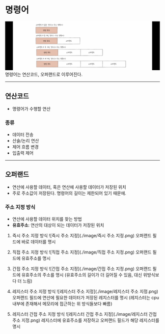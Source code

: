 # 명령어
![명령어](./image/명령어.png)
명령어는 연산코드, 오퍼랜드로 이루어진다.

---
## 연산코드
- 명령어가 수행할 연산

### 종류
- 데이터 전송
- 산술/논리 연산
- 제어 흐름 변경
- 입출력 제어

---
## 오퍼랜드
- 연산에 사용할 데이터, 혹은 연산에 사용할 데이터가 저장된 위치
- 주로 주소값이 저장된다. 명령어의 길이는 제한되어 있기 때문에.

### 주소 지정 방식
- 연산에 사용할 데이터 위치를 찾는 방법
- **유효주소**: 연산의 대상이 되는 데이터가 저장된 위치

1. 즉시 주소 지정 방식
![즉시 주소 지정](./image/즉시 주소 지정.png)
   오퍼랜드 필드에 바로 데이터를 명시


2. 직접 주소 지정 방식
![직접 주소 지정](./image/직접 주소 지정.png)
   오퍼랜드 필드에 유효주소를 명시


3. 간접 주소 지정 방식
![간접 주소 지정](./image/간접 주소 지정.png)
   오퍼랜드 필드에 유효주소의 주소를 명시 (유효주소의 길이가 더 길어질 수 있음, 대신 위방식보다 더 느림)


4. 레지스터 주소 지정 방식
![레지스터 주소 지정](./image/레지스터 주소 지정.png)
   오퍼랜드 필드에 연산에 필요한 데이터가 저장된 레지스터를 명시 (레지스터는 cpu 내부에 존재해서 메모리에 접근하는 위 방식들보다 빠름)


5. 레지스터 간접 주소 지정 방식
![레지스터 간접 주소 지정](./image/레지스터 간접 주소 지정.png)
   레지스터에 유효주소를 저장하고 오퍼랜드 필드가 해당 레지스터를 명시

